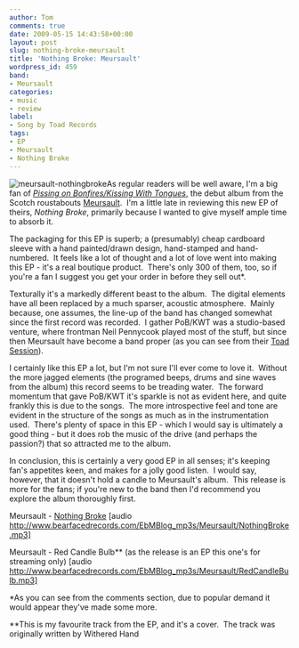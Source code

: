 ```yaml
---
author: Tom
comments: true
date: 2009-05-15 14:43:58+00:00
layout: post
slug: nothing-broke-meursault
title: 'Nothing Broke: Meursault'
wordpress_id: 459
band:
- Meursault
categories:
- music
- review
label:
- Song by Toad Records
tags:
- EP
- Meursault
- Nothing Broke
---
```


![meursault-nothingbroke](http://eatenbymonsters.files.wordpress.com/2009/05/meursault-nothingbroke.jpg?w=300)As regular readers will be well aware, I'm a big fan of _[Pissing on Bonfires/Kissing With Tongues](http://eatenbymonsters.wordpress.com/2008/11/21/pissing-on-bonfireskissing-with-tongues-meursault/)_, the debut album from the Scotch roustabouts [Meursault](http://songbytoadrecords.com/meursault/).  I'm a little late in reviewing this new EP of theirs, _Nothing Broke_, primarily because I wanted to give myself ample time to absorb it.

The packaging for this EP is superb; a (presumably) cheap cardboard sleeve with a hand painted/drawn design, hand-stamped and hand-numbered.  It feels like a lot of thought and a lot of love went into making this EP - it's a real boutique product.  There's only 300 of them, too, so if you're a fan I suggest you get your order in before they sell out*.

Texturally it's a markedly different beast to the album.  The digital elements have all been replaced by a much sparser, acoustic atmosphere.  Mainly because, one assumes, the line-up of the band has changed somewhat since the first record was recorded.  I gather PoB/KWT was a studio-based venture, where frontman Neil Pennycook played most of the stuff, but since then Meursault have become a band proper (as you can see from their [Toad Session](http://songbytoad.com/2008/08/toadcast-35-meursault-toad-session/)).

I certainly like this EP a lot, but I'm not sure I'll ever come to love it.  Without the more jagged elements (the programed beeps, drums and sine waves from the album) this record seems to be treading water.  The forward momentum that gave PoB/KWT it's sparkle is not as evident here, and quite frankly this is due to the songs.  The more introspective feel and tone are evident in the structure of the songs as much as in the instrumentation used.  There's plenty of space in this EP - which I would say is ultimately a good thing - but it does rob the music of the drive (and perhaps the passion?) that so attracted me to the album.

In conclusion, this is certainly a very good EP in all senses; it's keeping fan's appetites keen, and makes for a jolly good listen.  I would say, however, that it doesn't hold a candle to Meursault's album.  This release is more for the fans; if you're new to the band then I'd recommend you explore the album thoroughly first.

Meursault - [Nothing Broke](http://www.bearfacedrecords.com/EbMBlog_mp3s/Meursault/NothingBroke.mp3) [audio http://www.bearfacedrecords.com/EbMBlog_mp3s/Meursault/NothingBroke.mp3]

Meursault - Red Candle Bulb** (as the release is an EP this one's for streaming only) [audio http://www.bearfacedrecords.com/EbMBlog_mp3s/Meursault/RedCandleBulb.mp3]

*As you can see from the comments section, due to popular demand it would appear they've made some more.

**This is my favourite track from the EP, and it's a cover.  The track was originally written by Withered Hand
